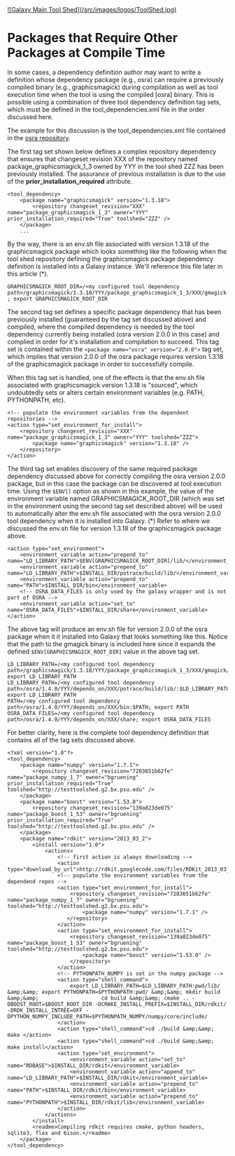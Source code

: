 <div class='center'> <a href='http://toolshed.g2.bx.psu.edu'>![Galaxy Main Tool Shed](/src/images/logos/ToolShed.jpg)</a> </div>

# Packages that Require Other Packages at Compile Time

In some cases, a dependency definition author may want to write a definition whose dependency package (e.g., osra) can require a previously compiled binary (e.g., graphicsmagick) during compilation as well as tool execution time when the tool is using the compiled [osra] binary. This is possible using a combination of three tool dependency definition tag sets, which must be defined in the tool_dependencies.xml file in the order discussed here.

The example for this discussion is the tool_dependencies.xml file contained in the [osra repository](http://testtoolshed.g2.bx.psu.edu/view/bgruening/osra).

The first tag set shown below defines a complex repository dependency that ensures that changeset revision XXX of the repository named package\_graphicsmagick\_1\_3 owned by YYY in the tool shed ZZZ has been previously installed. The assurance of previous installation is due to the use of the **prior\_installation\_required** attribute.

    <tool_dependency>
        <package name="graphicsmagick" version="1.3.18">
            <repository changeset_revision="XXX" name="package_graphicsmagick_1_3" owner="YYY" prior_installation_required="True" toolshed="ZZZ" />
        </package>
        ...


By the way, there is an env.sh file associated with version 1.3.18 of the graphicsmagick package which looks something like the following when the tool shed repository defining the graphicsmagick package dependency definition is installed into a Galaxy instance. We'll reference this file later in this article (*).

```GRAPHICSMAGICK_ROOT_DIR=/<my configured tool dependency path>/graphicsmagick/1.3.18/YYY/package_graphicsmagick_1_3/XXX/gmagick; export GRAPHICSMAGICK_ROOT_DIR```


The second tag set defines a specific package dependency that has been previously installed (guaranteed by the tag set discussed above) and compiled, where the compiled dependency is needed by the tool dependency currently being installed (osra version 2.0.0 in this case) and complied in order for it's installation and compilation to succeed. This tag set is contained within the ```<package name="osra" version="2.0.0">``` tag set, which implies that version 2.0.0 of the osra package requires version 1.3.18 of the graphicsmagick package in order to successfully compile.

When this tag set is handled, one of the effects is that the env.sh file associated with graphicsmagick version 1.3.18 is "sourced", which undoubtedly sets or alters certain environment variables (e.g. PATH, PYTHONPATH, etc).


    <!-- populate the environment variables from the dependent repositories -->
    <action type="set_environment_for_install">
        <repository changeset_revision="XXX" name="package_graphicsmagick_1_3" owner="YYY" toolshed="ZZZ">
            <package name="graphicsmagick" version="1.3.18" />
        </repository>
    </action>



The third tag set enables discovery of the same required package dependency discussed above for correctly compiling the osra version 2.0.0 package, but in this case the package can be discovered at tool execution time. Using the ```$ENV[]``` option as shown in this example, the value of the environment variable named GRAPHICSMAGICK\_ROOT\_DIR (which was set in the environment using the second tag set described above) will be used to automatically alter the env.sh file associated with the osra version 2.0.0 tool dependency when it is installed into Galaxy. (*) Refer to where we discussed the env.sh file for version 1.3.18 of the graphicsmagick package above.

    <action type="set_environment">
        <environment_variable action="prepend_to" name="LD_LIBRARY_PATH">$ENV[GRAPHICSMAGICK_ROOT_DIR]/lib/</environment_variable>
        <environment_variable action="prepend_to" name="LD_LIBRARY_PATH">$INSTALL_DIR/potrace/build/lib/</environment_variable>
        <environment_variable action="prepend_to" name="PATH">$INSTALL_DIR/bin</environment_variable>
        <!-- OSRA_DATA_FILES is only used by the galaxy wrapper and is not part of OSRA -->
        <environment_variable action="set_to" name="OSRA_DATA_FILES">$INSTALL_DIR/share</environment_variable>
    </action>

The above tag will produce an env.sh file for version 2.0.0 of the osra package when it it installed into Galaxy that looks something like this. Notice that the path to the gmagick binary is included here since it expands the defined `$ENV[GRAPHICSMAGICK_ROOT_DIR]` value in the above tag set.

    LD_LIBRARY_PATH=/<my configured tool dependency path>/graphicsmagick/1.3.18/YYY/package_graphicsmagick_1_3/XXX/gmagick/lib/:$LD_LIBRARY_PATH; export LD_LIBRARY_PATH
    LD_LIBRARY_PATH=/<my configured tool dependency path>/osra/1.4.0/YYY/depends_on/XXX/potrace/build/lib/:$LD_LIBRARY_PATH; export LD_LIBRARY_PATH
    PATH=/<my configured tool dependency path>/osra/1.4.0/YYY/depends_on/XXX/bin:$PATH; export PATH
    OSRA_DATA_FILES=/<my configured tool dependency path>/osra/1.4.0/YYY/depends_on/XXX/share; export OSRA_DATA_FILES

For better clarity, here is the complete tool dependency definition that contains all of the tag sets discussed above.

    <?xml version="1.0"?>
    <tool_dependency>
        <package name="numpy" version="1.7.1">
            <repository changeset_revision="7283651b62fe" name="package_numpy_1_7" owner="bgruening" prior_installation_required="True" toolshed="http://testtoolshed.g2.bx.psu.edu" />
        </package>
        <package name="boost" version="1.53.0">
            <repository changeset_revision="139a023de075" name="package_boost_1_53" owner="bgruening" prior_installation_required="True" toolshed="http://testtoolshed.g2.bx.psu.edu" />
        </package>
        <package name="rdkit" version="2013_03_2">
            <install version="1.0">
                <actions>
                    <!-- first action is always downloading -->
                    <action type="download_by_url">http://rdkit.googlecode.com/files/RDKit_2013_03_2.tgz</action>
                    <!-- populate the environment variables from the dependend repos -->
                    <action type="set_environment_for_install">
                        <repository changeset_revision="7283651b62fe" name="package_numpy_1_7" owner="bgruening" toolshed="http://testtoolshed.g2.bx.psu.edu">
                            <package name="numpy" version="1.7.1" />
                       </repository>
                    </action>
                    <action type="set_environment_for_install">
                        <repository changeset_revision="139a023de075" name="package_boost_1_53" owner="bgruening" toolshed="http://testtoolshed.g2.bx.psu.edu">
                            <package name="boost" version="1.53.0" />
                        </repository>
                    </action>
                    <!-- PYTHONPATH_NUMPY is set in the numpy package -->
                    <action type="shell_command">
                        export LD_LIBRARY_PATH=$LD_LIBRARY_PATH:pwd/lib/ &amp;&amp; export PYTHONPATH=$PYTHONPATH:pwd/ &amp;&amp; mkdir build &amp;&amp;                    cd build &amp;&amp; cmake .. -DBOOST_ROOT=$BOOST_ROOT_DIR -DCMAKE_INSTALL_PREFIX=$INSTALL_DIR/rdkit/ -DRDK_INSTALL_INTREE=OFF - DPYTHON_NUMPY_INCLUDE_PATH=$PYTHONPATH_NUMPY/numpy/core/include/
                    </action>
                    <action type="shell_command">cd ./build &amp;&amp; make </action>
                    <action type="shell_command">cd ./build &amp;&amp; make install</action>
                    <action type="set_environment">
                        <environment_variable action="set_to" name="RDBASE">$INSTALL_DIR/rdkit</environment_variable>
                        <environment_variable action="append_to" name="LD_LIBRARY_PATH">$INSTALL_DIR/rdkit</environment_variable>
                        <environment_variable action="prepend_to" name="PATH">$INSTALL_DIR/rdkit/bin</environment_variable>
                        <environment_variable action="prepend_to" name="PYTHONPATH">$INSTALL_DIR/rdkit/lib</environment_variable>
                    </action>
                </actions>
            </install>
            <readme>Compiling rdkit requires cmake, python headers, sqlite3, flex and bison.</readme>
        </package>
    </tool_dependency>

